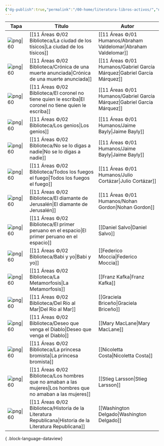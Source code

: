 ```yaml
---
{"dg-publish":true,"permalink":"/00-home/literatura-libros-activos/","noteIcon":""}
---
```


| Tapa                                                                                                 | Título                                                                                                           | Autor                                                                       |
| ---------------------------------------------------------------------------------------------------- | ---------------------------------------------------------------------------------------------------------------- | --------------------------------------------------------------------------- |
| ![png\|60](https://drlinfocitop.netlify.app/img/user/02%20Image/Pasted%20image%2020231028033952.png) | [[11 Áreas ⚙/02 Biblioteca/La ciudad de los tísicos\|La ciudad de los tísicos]]                               | [[11 Áreas ⚙/01 Humanos/Abraham Valdelomar\|Abraham Valdelomar]]         |
| ![png\|60](https://drlinfocitop.netlify.app/img/user/02%20Image/Pasted%20image%2020231201052548.png) | [[11 Áreas ⚙/02 Biblioteca/Crónica de una muerte anunciada\|Crónica de una muerte anunciada]]                 | [[11 Áreas ⚙/01 Humanos/Gabriel García Márquez\|Gabriel García Márquez]] |
| ![png\|60](https://drlinfocitop.netlify.app/img/user/02%20Image/Pasted%20image%2020231201051001.png) | [[11 Áreas ⚙/02 Biblioteca/El coronel no tiene quien le escriba\|El coronel no tiene quien le escriba]]       | [[11 Áreas ⚙/01 Humanos/Gabriel García Márquez\|Gabriel García Márquez]] |
| ![png\|60](https://drlinfocitop.netlify.app/img/user/02%20Image/Pasted%20image%2020231123055228.png) | [[11 Áreas ⚙/02 Biblioteca/Los genios\|Los genios]]                                                           | [[11 Áreas ⚙/01 Humanos/Jaime Bayly\|Jaime Bayly]]                       |
| ![png\|60](https://drlinfocitop.netlify.app/img/optimized/gwrGrOZkH4-549.webp)                       | [[11 Áreas ⚙/02 Biblioteca/No se lo digas a nadie\|No se lo digas a nadie]]                                   | [[11 Áreas ⚙/01 Humanos/Jaime Bayly\|Jaime Bayly]]                       |
| ![png\|60](https://drlinfocitop.netlify.app/img/user/02%20Image/Pasted%20image%2020231103054437.png) | [[11 Áreas ⚙/02 Biblioteca/Todos los fuegos el fuego\|Todos los fuegos el fuego]]                             | [[11 Áreas ⚙/01 Humanos/Julio Cortázar\|Julio Cortázar]]                 |
| ![png\|60](https://drlinfocitop.netlify.app/img/user/02%20Image/Pasted%20image%2020231028044226.png) | [[11 Áreas ⚙/02 Biblioteca/El diamante de Jerusalén\|El diamante de Jerusalén]]                               | [[11 Áreas ⚙/01 Humanos/Nohan Gordon\|Nohan Gordon]]                     |
| ![png\|60](https://drlinfocitop.netlify.app/img/user/02%20Image/Pasted%20image%2020231124021946.png) | [[11 Áreas ⚙/02 Biblioteca/El primer peruano en el espacio\|El primer peruano en el espacio]]                 | [[Daniel Salvo\|Daniel Salvo]]                                              |
| ![png\|60](https://drlinfocitop.netlify.app/img/user/02%20Image/Pasted%20image%2020231123054926.png) | [[11 Áreas ⚙/02 Biblioteca/Babi y yo\|Babi y yo]]                                                             | [[Federico Moccia\|Federico Moccia]]                                        |
| ![png\|60](https://drlinfocitop.netlify.app/img/optimized/uKkiUTdzmk-558.webp)                       | [[11 Áreas ⚙/02 Biblioteca/La Metamorfosis\|La Metamorfosis]]                                                 | [[Franz Kafka\|Franz Kafka]]                                                |
| ![png\|60](https://drlinfocitop.netlify.app/img/user/02%20Image/Pasted%20image%2020231123151348.png) | [[11 Áreas ⚙/02 Biblioteca/Del Río al Mar\|Del Río al Mar]]                                                   | [[Graciela Briceño\|Graciela Briceño]]                                      |
| ![png\|60](https://drlinfocitop.netlify.app/img/user/02%20Image/Pasted%20image%2020231123045215.png) | [[11 Áreas ⚙/02 Biblioteca/Deseo que venga el Diablo\|Deseo que venga el Diablo]]                             | [[Mary MacLane\|Mary MacLane]]                                              |
| ![png\|60](https://drlinfocitop.netlify.app/img/user/02%20Image/Pasted%20image%2020231129000021.png) | [[11 Áreas ⚙/02 Biblioteca/La princesa bromista\|La princesa bromista]]                                       | [[Nicoletta Costa\|Nicoletta Costa]]                                        |
| ![png\|60](https://drlinfocitop.netlify.app/img/user/02%20Image/Pasted%20image%2020231204073547.png) | [[11 Áreas ⚙/02 Biblioteca/Los hombres que no amaban a las mujeres\|Los hombres que no amaban a las mujeres]] | [[Stieg Larsson\|Stieg Larsson]]                                            |
| ![png\|60](https://drlinfocitop.netlify.app/img/user/02%20Image/Pasted%20image%2020231123052058.png) | [[11 Áreas ⚙/02 Biblioteca/Historia de la Literatura Republicana\|Historia de la Literatura Republicana]]     | [[Washington Delgado\|Washington Delgado]]                                  |

{ .block-language-dataview}